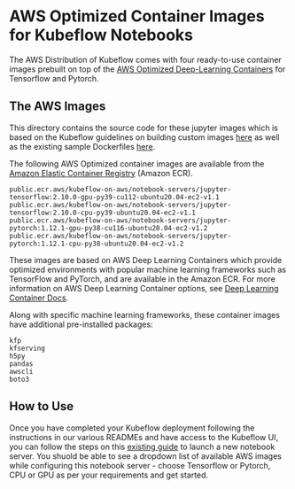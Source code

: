 # AWS Optimized Container Images for Kubeflow Notebooks

The AWS Distribution of Kubeflow comes with four ready-to-use container images prebuilt on top of the [AWS Optimized Deep-Learning Containers](https://aws.amazon.com/machine-learning/containers/) for Tensorflow and Pytorch. 

## The AWS Images
This directory contains the source code for these jupyter images which is based on the Kubeflow guidelines on building custom images [here](https://v1-4-branch.kubeflow.org/docs/components/notebooks/custom-notebook/) as well as the existing sample Dockerfiles [here](https://github.com/kubeflow/kubeflow/tree/v1.5.0/components/example-notebook-servers). 

The following AWS Optimized container images are available from the [Amazon Elastic Container Registry](https://gallery.ecr.aws/kubeflow-on-aws/) (Amazon ECR).
```
public.ecr.aws/kubeflow-on-aws/notebook-servers/jupyter-tensorflow:2.10.0-gpu-py39-cu112-ubuntu20.04-ec2-v1.1
public.ecr.aws/kubeflow-on-aws/notebook-servers/jupyter-tensorflow:2.10.0-cpu-py39-ubuntu20.04-ec2-v1.1
public.ecr.aws/kubeflow-on-aws/notebook-servers/jupyter-pytorch:1.12.1-gpu-py38-cu116-ubuntu20.04-ec2-v1.2
public.ecr.aws/kubeflow-on-aws/notebook-servers/jupyter-pytorch:1.12.1-cpu-py38-ubuntu20.04-ec2-v1.2
```
These images are based on AWS Deep Learning Containers which provide optimized environments with popular machine learning frameworks such as TensorFlow and PyTorch, and are available in the Amazon ECR. For more information on AWS Deep Learning Container options, see [Deep Learning Container Docs](https://docs.aws.amazon.com/deep-learning-containers/latest/devguide/what-is-dlc.html).

Along with specific machine learning frameworks, these container images have additional pre-installed packages:
```
kfp
kfserving
h5py
pandas
awscli
boto3
```

## How to Use
Once you have completed your Kubeflow deployment following the instructions in our various READMEs and have access to the Kubeflow UI, you can follow the steps on this [existing guide](https://v1-4-branch.kubeflow.org/docs/components/notebooks/setup/) to launch a new notebook server. You shuold be able to see a dropdown list of available AWS images while configuring this notebook server - choose Tensorflow or Pytorch, CPU or GPU as per your requirements and get started. 


